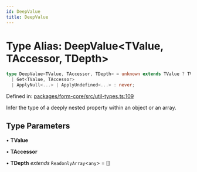 ```yaml
---
id: DeepValue
title: DeepValue
---
```


<!-- DO NOT EDIT: this page is autogenerated from the type comments -->

# Type Alias: DeepValue\<TValue, TAccessor, TDepth\>

```ts
type DeepValue<TValue, TAccessor, TDepth> = unknown extends TValue ? TValue : TDepth["length"] extends 10 ? unknown : TValue extends ReadonlyArray<any> ? TAccessor extends `[${infer TBrackets}].${infer TAfter}` ? DeepValue<DeepValue<TValue, TBrackets, [...TDepth, any]>, TAfter, [...TDepth, any]> : TAccessor extends `[${infer TBrackets}]` ? DeepValue<TValue, TBrackets, [...TDepth, any]> : TAccessor extends keyof TValue ? TValue[TAccessor] : TValue[TAccessor & number] : TAccessor extends `${infer TBefore}[${infer TEverythingElse}` ? DeepValue<DeepValue<TValue, TBefore, [...TDepth, any]>, `[${TEverythingElse}`, [...TDepth, any]> : TAccessor extends `[${infer TBrackets}]` ? DeepValue<TValue, TBrackets, [...TDepth, any]> : TAccessor extends `${infer TBefore}.${infer TAfter}` ? DeepValue<DeepValue<TValue, TBefore, [...TDepth, any]>, TAfter, [...TDepth, any]> : TAccessor extends string ? 
  | Get<TValue, TAccessor>
  | ApplyNull<...> | ApplyUndefined<...> : never;
```

Defined in: [packages/form-core/src/util-types.ts:109](https://github.com/TanStack/form/blob/main/packages/form-core/src/util-types.ts#L109)

Infer the type of a deeply nested property within an object or an array.

## Type Parameters

• **TValue**

• **TAccessor**

• **TDepth** *extends* `ReadonlyArray`\<`any`\> = \[\]
